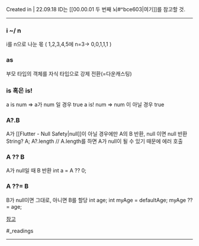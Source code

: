 Created in | 22.09.18
ID는 [[00.00.01 두 번째 뇌#^bce603|여기]]를 참고할 것.

---

### i ~/ n 
i를 n으로 나눈 몫 ( 1,2,3,4,5에 n=3-> 0,0,1,1,1 )

### as
부모 타입의 객체를 자식 타입으로 강제 전환(=다운캐스팅)

### is 혹은 is!
a is num => a가 num 일 경우 true
a is! num => num 이 아닐 경우 true

### A?.B
A가 [[Flutter - Null Safety|null]]이 아닐 경우에만 A의 B 반환, null 이면 null 반환
	String? A;
	A?.length // A.length를 하면 A가 null이 될 수 있기 때문에 에러 호출

### A ?? B
A가 null일 때 B 반환
int a = A ?? 0;

### A ??= B
B가 null이면 그대로, 아니면 B를 할당
int age;
int myAge = defaultAge;
myAge ??= age;


[참고](https://velog.io/@dosilv/Flutter-Dart-%EB%AC%B8%EB%B2%95-%EC%A0%95%EB%A6%AC-type-operator-function-null-safety)

#_readings 

---
